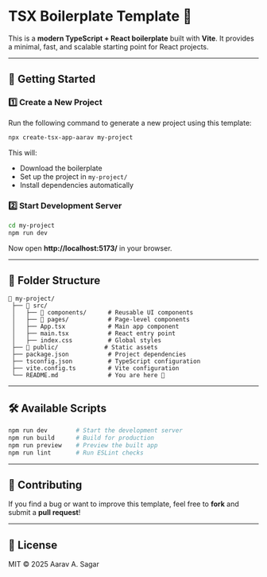 # TSX Boilerplate Template 🚀

This is a **modern TypeScript + React boilerplate** built with **Vite**. It provides a minimal, fast, and scalable starting point for React projects.

---

## 🚀 Getting Started

### **1️⃣ Create a New Project**
Run the following command to generate a new project using this template:

```sh
npx create-tsx-app-aarav my-project
```

This will:
- Download the boilerplate
- Set up the project in `my-project/`
- Install dependencies automatically

### **2️⃣ Start Development Server**
```sh
cd my-project
npm run dev
```
Now open **http://localhost:5173/** in your browser.

---

## 📂 Folder Structure

```
📂 my-project/
 ├── 📂 src/
 │   ├── 📂 components/      # Reusable UI components
 │   ├── 📂 pages/           # Page-level components
 │   ├── App.tsx            # Main app component
 │   ├── main.tsx           # React entry point
 │   ├── index.css          # Global styles
 ├── 📂 public/             # Static assets
 ├── package.json           # Project dependencies
 ├── tsconfig.json          # TypeScript configuration
 ├── vite.config.ts         # Vite configuration
 └── README.md              # You are here 🚀
```

---

## 🛠 Available Scripts

```sh
npm run dev        # Start the development server
npm run build      # Build for production
npm run preview    # Preview the built app
npm run lint       # Run ESLint checks
```

---

## 🎯 Contributing

If you find a bug or want to improve this template, feel free to **fork** and submit a **pull request**!

---

## 📜 License

MIT © 2025 Aarav A. Sagar
